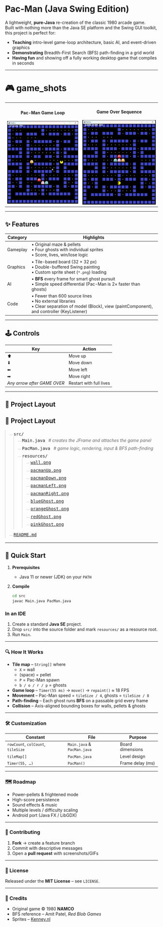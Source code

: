 # Pac-Man (Java Swing Edition)

A lightweight, **pure-Java** re-creation of the classic 1980 arcade game.  
Built with nothing more than the Java SE platform and the Swing GUI toolkit, this project is perfect for:

* **Teaching** intro-level game-loop architecture, basic AI, and event-driven graphics
* **Demonstrating** Breadth-First Search (BFS) path-finding in a grid world
* **Having fun** and showing off a fully working desktop game that compiles in seconds

---
# 🎮 game_shots

<table>
  <tr>
    <td align="center">
      <h4>Pac-Man Game Loop</h4>
      <img src="GAMELOOP.png" width="300" alt="Pac-Man Game Loop">
    </td>
    <td align="center">
      <h4>Game Over Sequence</h4>
      <img src="GAMEOVER.png" width="300" alt="Game Over Sequence">
    </td>
  </tr>
</table>

---

## ✨ Features

| Category | Highlights |
|----------|------------|
| Gameplay | • Original maze & pellets<br/>• Four ghosts with individual sprites<br/>• Score, lives, win/lose logic |
| Graphics | • Tile-based board (32 × 32 px)<br/>• Double-buffered Swing painting<br/>• Custom sprite sheet (`*.png`) loading |
| AI       | • **BFS** every frame for smart ghost pursuit<br/>• Simple speed differential (Pac-Man is 2× faster than ghosts) |
| Code     | • Fewer than 600 source lines<br/>• No external libraries<br/>• Clear separation of model (Block), view (paintComponent), and controller (KeyListener) |

---

## 🕹️ Controls

| Key | Action |
|-----|--------|
| ⬆  | Move up |
| ⬇  | Move down |
| ⬅  | Move left |
| ➡  | Move right |
| *Any arrow after GAME OVER* | Restart with full lives |

---

## 📂 Project Layout

<!DOCTYPE html>
<html lang="en">
<head>
  <meta charset="UTF-8">
  <title>📂 Project Layout</title>
  <style>
    /* Basic “folder‐tree” styling */
    .tree ul {
      list-style: none;
      margin: 0;
      padding-left: 1em;
      position: relative;
    }
    .tree ul::before {
      content: "";
      border-left: 1px solid #ccc;
      position: absolute;
      top: 0;
      bottom: 0;
      left: 0;
    }
    .tree li {
      margin: 0;
      padding: 0.3em 0 0.3em 1em;
      position: relative;
    }
    .tree li::before {
      content: "";
      border-top: 1px solid #ccc;
      position: absolute;
      top: 1.1em;
      left: 0;
      width: 0.8em;
      height: 0;
    }
    .tree li:last-child::before {
      background: white;
      height: auto;
      top: 1.1em;
      bottom: 0;
    }
    .tree li > label {
      cursor: pointer;
    }
    .tree input[type=checkbox] {
      position: absolute;
      opacity: 0;
      left: -1em;
    }
    .tree input[type=checkbox] ~ ul {
      display: none;
    }
    .tree input[type=checkbox]:checked ~ ul {
      display: block;
    }
    .filename {
      font-family: monospace;
    }
    .comment {
      color: #666;
      font-style: italic;
      margin-left: 0.5em;
    }
  </style>
</head>
<body>
  <h2>📂 Project Layout</h2>
  <div class="tree">
    <ul>
      <li>
        <input type="checkbox" id="src" checked>
        <label for="src" class="filename">src/</label>
        <ul>
          <li>
            <span class="filename">Main.java</span>
            <span class="comment"># creates the JFrame and attaches the game panel</span>
          </li>
          <li>
            <span class="filename">PacMan.java</span>
            <span class="comment"># game logic, rendering, input &amp; BFS path-finding</span>
          </li>
          <li>
            <input type="checkbox" id="res" checked>
            <label for="res" class="filename">resources/</label>
            <ul>
              <li><a href="src/resources/wall.png" class="filename">wall.png</a></li> 
              <li><a href="src/resources/pacmanUp.png" class="filename">pacmanUp.png</a></li>
              <li><a href="src/resources/pacmanDown.png" class="filename">pacmanDown.png</a></li>
              <li><a href="src/resources/pacmanLeft.png" class="filename">pacmanLeft.png</a></li>
              <li><a href="src/resources/pacmanRight.png" class="filename">pacmanRight.png</a></li>
              <li><a href="src/resources/blueGhost.png" class="filename">blueGhost.png</a></li>
              <li><a href="src/resources/orangeGhost.png" class="filename">orangeGhost.png</a></li>
              <li><a href="src/resources/redGhost.png" class="filename">redGhost.png</a></li>
              <li><a href="src/resources/pinkGhost.png" class="filename">pinkGhost.png</a></li>
            </ul>
          </li>
        </ul>
      </li>
      <li><a href="README.md" class="filename">README.md</a></li>
    </ul>
  </div>
</body>
</html>


---

## 🚀 Quick Start

1. **Prerequisites**

    * Java 11 or newer (JDK) on your `PATH`

2. **Compile**

   ```bash
   cd src
   javac Main.java PacMan.java

### In an IDE

1. Create a standard **Java SE** project.
2. Drop `src/` into the source folder and mark `resources/` as a resource root.
3. Run `Main`.

---

### 🔍 How It Works

- **Tile map** – `String[]` where
    - `X` = wall
    - (space) = pellet
    - `P` = Pac-Man spawn
    - `b / o / r / p` = ghosts
- **Game loop** – `Timer(55 ms)` → `move()` → `repaint()` ≈ 18 FPS
- **Movement** – Pac-Man speed = `tileSize / 4`, ghosts = `tileSize / 8`
- **Path-finding** – Each ghost runs **BFS** on a passable grid every frame
- **Collision** – Axis-aligned bounding boxes for walls, pellets & ghosts

---

### 🛠️ Customization

| Constant                   | File                         | Purpose            |
|----------------------------|------------------------------|--------------------|
| `rowCount`, `colCount`, `tileSize` | `Main.java` & `PacMan.java` | Board dimensions   |
| `tileMap[]`                | `PacMan.java`                | Level design       |
| `Timer(55, …)`             | `PacMan()`                   | Frame delay (ms)   |

---

### 🗺️ Roadmap

- Power-pellets & frightened mode
- High-score persistence
- Sound effects & music
- Multiple levels / difficulty scaling
- Android port (Java FX / LibGDX)

---

### 🤝 Contributing

1. **Fork** → create a feature branch
2. Commit with descriptive messages
3. Open a **pull request** with screenshots/GIFs

---

### 📜 License

Released under the **MIT License** – see `LICENSE`.

---

### 🙏 Credits

- Original game © 1980 **NAMCO**
- BFS reference – Amit Patel, *Red Blob Games*
- Sprites – [Kenney.nl](https://kenney.nl)
